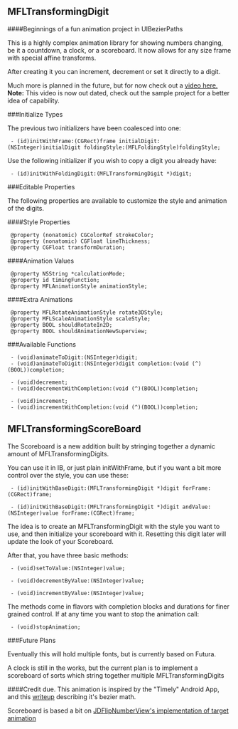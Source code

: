 MFLTransformingDigit
----------

####Beginnings of a fun animation project in UIBezierPaths

This is a highly complex animation library for showing numbers changing, be it a countdown, a clock, or a scoreboard. It now allows for any size frame with special affine transforms.

After creating it you can increment, decrement or set it directly to a digit.

Much more is planned in the future, but for now check out a [video here.](http://www.youtube.com/watch?v=AWKp-sXtM90)
**Note:** This video is now out dated, check out the sample project for a better idea of capability.

###Initialize Types

The previous two initializers have been coalesced into one:

     - (id)initWithFrame:(CGRect)frame initialDigit:(NSInteger)initialDigit foldingStyle:(MFLFoldingStyle)foldingStyle;


Use the following initializer if you wish to copy a digit you already have:

     - (id)initWithFoldingDigit:(MFLTransformingDigit *)digit; 

###Editable Properties

The following properties are available to customize the style and animation of the digits.

####Style Properties

     @property (nonatomic) CGColorRef strokeColor;
     @property (nonatomic) CGFloat lineThickness;
     @property CGFloat transformDuration;
     
####Animation Values

     @property NSString *calculationMode;
     @property id timingFunction;
     @property MFLAnimationStyle animationStyle;

####Extra Animations

     @property MFLRotateAnimationStyle rotate3DStyle;
     @property MFLScaleAnimationStyle scaleStyle;
     @property BOOL shouldRotateIn2D;
     @property BOOL shouldAnimationNewSuperview;

###Available Functions

     - (void)animateToDigit:(NSInteger)digit;
     - (void)animateToDigit:(NSInteger)digit completion:(void (^)(BOOL))completion;
     
     - (void)decrement;
     - (void)decrementWithCompletion:(void (^)(BOOL))completion;
     
     - (void)increment;
     - (void)incrementWithCompletion:(void (^)(BOOL))completion;
     
     
MFLTransformingScoreBoard
----------

The Scoreboard is a new addition built by stringing together a dynamic amount of MFLTransformingDigits.

You can use it in IB, or just plain initWithFrame, but if you want a bit more control over the style, you can use these:

     - (id)initWithBaseDigit:(MFLTransformingDigit *)digit forFrame:(CGRect)frame;

     - (id)initWithBaseDigit:(MFLTransformingDigit *)digit andValue:(NSInteger)value forFrame:(CGRect)frame;

The idea is to create an MFLTransformingDigit with the style you want to use, and then initialize your scoreboard with it. Resetting this digit later will update the look of your Scoreboard.


After that, you have three basic methods:

     - (void)setToValue:(NSInteger)value;

     - (void)decrementByValue:(NSInteger)value;

     - (void)incrementByValue:(NSInteger)value;

The methods come in flavors with completion blocks and durations for finer grained control. If at any time you want to stop the animation call:

     - (void)stopAnimation;
     
###Future Plans

Eventually this will hold multiple fonts, but is currently based on Futura. 

A clock is still in the works, but the current plan is to implement a scoreboard of sorts which string together multiple MFLTransformingDigits

####Credit due.
This animation is inspired by the "Timely" Android App, and this [writeup](http://sriramramani.wordpress.com/2013/10/14/number-tweening/) describing it's bezier math.

Scoreboard is based a bit on [JDFlipNumberView's implementation of target animation](https://github.com/jaydee3/JDFlipNumberView)
